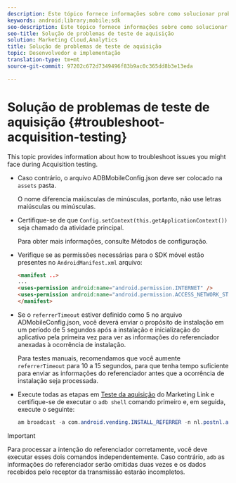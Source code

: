 ```yaml
---
description: Este tópico fornece informações sobre como solucionar problemas que você pode enfrentar durante o teste de aquisição.
keywords: android;library;mobile;sdk
seo-description: Este tópico fornece informações sobre como solucionar problemas que você pode enfrentar durante o teste de aquisição.
seo-title: Solução de problemas de teste de aquisição
solution: Marketing Cloud,Analytics
title: Solução de problemas de teste de aquisição
topic: Desenvolvedor e implementação
translation-type: tm+mt
source-git-commit: 97202c672d7349496f83b9ac0c365dd8b3e13eda

---
```



# Solução de problemas de teste de aquisição {#troubleshoot-acquisition-testing}

This topic provides information about how to troubleshoot issues you might face during Acquisition testing.

* Caso contrário, o arquivo ADBMobileConfig.json deve ser colocado na `assets` pasta.

   O nome diferencia maiúsculas de minúsculas, portanto, não use letras maiúsculas ou minúsculas.

* Certifique-se de que `Config.setContext(this.getApplicationContext())` seja chamado da atividade principal.

   Para obter mais informações, consulte Métodos [](https://docs.adobe.com/content/help/en/mobile-services/android/configuration-android/methods.html)de configuração.

* Verifique se as permissões necessárias para o SDK móvel estão presentes no `AndroidManifest.xml` arquivo:

   ```html
   <manifest ..>
   ... 
   <uses-permission android:name="android.permission.INTERNET" />
   <uses-permission android:name="android.permission.ACCESS_NETWORK_STATE" />
   </manifest>
   ```

* Se o `referrerTimeout` estiver definido como 5 no arquivo ADMobileConfig.json, você deverá enviar o propósito de instalação em um período de 5 segundos após a instalação e inicialização do aplicativo pela primeira vez para ver as informações do referenciador anexadas à ocorrência de instalação.

   Para testes manuais, recomendamos que você aumente `referrerTimeout` para 10 a 15 segundos, para que tenha tempo suficiente para enviar as informações do referenciador antes que a ocorrência de instalação seja processada.

* Execute todas as etapas em [Teste da aquisição](https://docs.adobe.com/content/help/en/mobile-services/android/acquisition-android/t-testing-marketing-link-acquisition.html) do Marketing Link e certifique-se de executar o `adb shell` comando primeiro e, em seguida, execute o seguinte:

   ```java
   am broadcast -a com.android.vending.INSTALL_REFERRER -n nl.postnl.app/.tracking.AdobeAcquisitionLinkBroadcastReceiver --es "referrer" "utm_source=adb_acq_v3&utm_campaign=adb_acq_v3&utm_content=<the newly generated id at step #7>"
   ```

>[!IMPORTANT]
>
>Para processar a intenção do referenciador corretamente, você deve executar esses dois comandos independentemente. Caso contrário, `adb` as informações do referenciador serão omitidas duas vezes e os dados recebidos pelo receptor da transmissão estarão incompletos.

